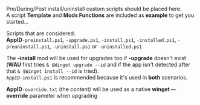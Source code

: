 Pre/During/Post install/uninstall custom scripts should be placed here.  
A script **Template** and **Mods Functions** are included as **example** to get you started...  

Scripts that are considered:  
**AppID**`-preinstall.ps1`, `-upgrade.ps1`, `-install.ps1`, `-installed.ps1`, `-preuninstall.ps1`, `-uninstall.ps1` or `-uninstalled.ps1`  

The **-install** mod will be used for upgrades too if **-upgrade** doesn't exist (**WAU** first tries `& $Winget upgrade --id` and if the app isn't detected after that `& $Winget install --id` is tried).  
`AppID-install.ps1` is recommended because it's used in **both** scenarios.

**AppID**`-override.txt` (the content) will be used as a native **winget --override** parameter when upgrading
